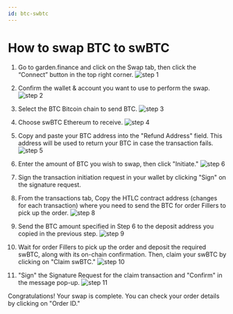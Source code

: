 ```yaml
---
id: btc-swbtc
---
```


# How to swap BTC to swBTC

1. Go to garden.finance and click on the Swap tab, then click the “Connect” button in the top right corner.
   ![step 1](../../images/guide-btc-swbtc-1.png)

2. Confirm the wallet & account you want to use to perform the swap.
   ![step 2](../../images/guide-btc-swbtc-2.png)

3. Select the BTC Bitcoin chain to send BTC. 
   ![step 3](../../images/guide-btc-swbtc-3.png)

4. Choose swBTC Ethereum to receive. 
   ![step 4](../../images/guide-btc-swbtc-4.png)

5. Copy and paste your BTC address into the "Refund Address" field. This address will be used to return your BTC in case the transaction fails.  
   ![step 5](../../images/guide-btc-swbtc-5.png)

6. Enter the amount of BTC you wish to swap, then click "Initiate." 
   ![step 6](../../images/guide-btc-swbtc-6.png)

7. Sign the transaction initiation request in your wallet by clicking "Sign" on the signature request. 

8. From the transactions tab, Copy the HTLC contract address (changes for each transaction) where you need to send the BTC for order Fillers to pick up the order. 
   ![step 8](../../images/guide-btc-swbtc-8.png)

9. Send the BTC amount specified in Step 6 to the deposit address you copied in the previous step. 
   ![step 9](../../images/guide-btc-swbtc-9.png)

10. Wait for order Fillers to pick up the order and deposit the required swBTC, along with its on-chain confirmation. Then, claim your swBTC by clicking on "Claim swBTC." 
    ![step 10](../../images/guide-btc-swbtc-10.png)

11. "Sign" the Signature Request for the claim transaction and "Confirm" in the message pop-up. 
    ![step 11](../../images/guide-btc-swbtc-11.png)

Congratulations! Your swap is complete. You can check your order details by clicking on "Order ID."